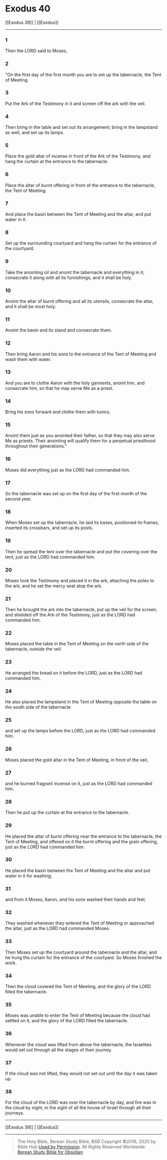 # Exodus 40

[[Exodus 39]] | [[Exodus]]

---

### 1
Then the LORD said to Moses,

### 2
"On the first day of the first month you are to set up the tabernacle, the Tent of Meeting.

### 3
Put the Ark of the Testimony in it and screen off the ark with the veil.

### 4
Then bring in the table and set out its arrangement; bring in the lampstand as well, and set up its lamps.

### 5
Place the gold altar of incense in front of the Ark of the Testimony, and hang the curtain at the entrance to the tabernacle.

### 6
Place the altar of burnt offering in front of the entrance to the tabernacle, the Tent of Meeting.

### 7
And place the basin between the Tent of Meeting and the altar, and put water in it.

### 8
Set up the surrounding courtyard and hang the curtain for the entrance of the courtyard.

### 9
Take the anointing oil and anoint the tabernacle and everything in it; consecrate it along with all its furnishings, and it shall be holy.

### 10
Anoint the altar of burnt offering and all its utensils; consecrate the altar, and it shall be most holy.

### 11
Anoint the basin and its stand and consecrate them.

### 12
Then bring Aaron and his sons to the entrance of the Tent of Meeting and wash them with water.

### 13
And you are to clothe Aaron with the holy garments, anoint him, and consecrate him, so that he may serve Me as a priest.

### 14
Bring his sons forward and clothe them with tunics.

### 15
Anoint them just as you anointed their father, so that they may also serve Me as priests. Their anointing will qualify them for a perpetual priesthood throughout their generations."

### 16
Moses did everything just as the LORD had commanded him.

### 17
So the tabernacle was set up on the first day of the first month of the second year.

### 18
When Moses set up the tabernacle, he laid its bases, positioned its frames, inserted its crossbars, and set up its posts.

### 19
Then he spread the tent over the tabernacle and put the covering over the tent, just as the LORD had commanded him.

### 20
Moses took the Testimony and placed it in the ark, attaching the poles to the ark; and he set the mercy seat atop the ark.

### 21
Then he brought the ark into the tabernacle, put up the veil for the screen, and shielded off the Ark of the Testimony, just as the LORD had commanded him.

### 22
Moses placed the table in the Tent of Meeting on the north side of the tabernacle, outside the veil.

### 23
He arranged the bread on it before the LORD, just as the LORD had commanded him.

### 24
He also placed the lampstand in the Tent of Meeting opposite the table on the south side of the tabernacle

### 25
and set up the lamps before the LORD, just as the LORD had commanded him.

### 26
Moses placed the gold altar in the Tent of Meeting, in front of the veil,

### 27
and he burned fragrant incense on it, just as the LORD had commanded him.

### 28
Then he put up the curtain at the entrance to the tabernacle.

### 29
He placed the altar of burnt offering near the entrance to the tabernacle, the Tent of Meeting, and offered on it the burnt offering and the grain offering, just as the LORD had commanded him.

### 30
He placed the basin between the Tent of Meeting and the altar and put water in it for washing;

### 31
and from it Moses, Aaron, and his sons washed their hands and feet.

### 32
They washed whenever they entered the Tent of Meeting or approached the altar, just as the LORD had commanded Moses.

### 33
Then Moses set up the courtyard around the tabernacle and the altar, and he hung the curtain for the entrance of the courtyard. So Moses finished the work.

### 34
Then the cloud covered the Tent of Meeting, and the glory of the LORD filled the tabernacle.

### 35
Moses was unable to enter the Tent of Meeting because the cloud had settled on it, and the glory of the LORD filled the tabernacle.

### 36
Whenever the cloud was lifted from above the tabernacle, the Israelites would set out through all the stages of their journey.

### 37
If the cloud was not lifted, they would not set out until the day it was taken up.

### 38
For the cloud of the LORD was over the tabernacle by day, and fire was in the cloud by night, in the sight of all the house of Israel through all their journeys.

---

[[Exodus 39]] | [[Exodus]]

---

> The Holy Bible, Berean Study Bible, BSB
> Copyright &copy;2016, 2020 by Bible Hub
> [Used by Permission](https://berean.bible/terms.htm). All Rights Reserved Worldwide.
> [Berean Study Bible for Obsidian](https://github.com/gapmiss/berean-study-bible-for-obsidian)

